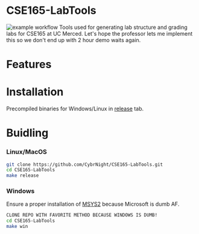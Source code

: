 
# CSE165-LabTools

![example workflow](https://github.com/CybrNight/CSE165-LabTools/actions/workflows/main.yml/badge.svg?event=push)
Tools used for generating lab structure and grading labs for CSE165 at UC Merced.
Let's hope the professor lets me implement this so we don't end up with 2 hour demo waits again.

# Features

# Installation
Precompiled binaries for Windows/Linux in [release](https://github.com/CybrNight/CSE165-LabTools/releases) tab.

# Buidling

### Linux/MacOS
```bash
git clone https://github.com/CybrNight/CSE165-LabTools.git
cd CSE165-LabTools
make release
```
### Windows 
Ensure a proper installation of [MSYS2](https://www.msys2.org/) because Microsoft is dumb AF.
```bash
CLONE REPO WITH FAVORITE METHOD BECAUSE WINDOWS IS DUMB!
cd CSE165-LabTools
make win
```

